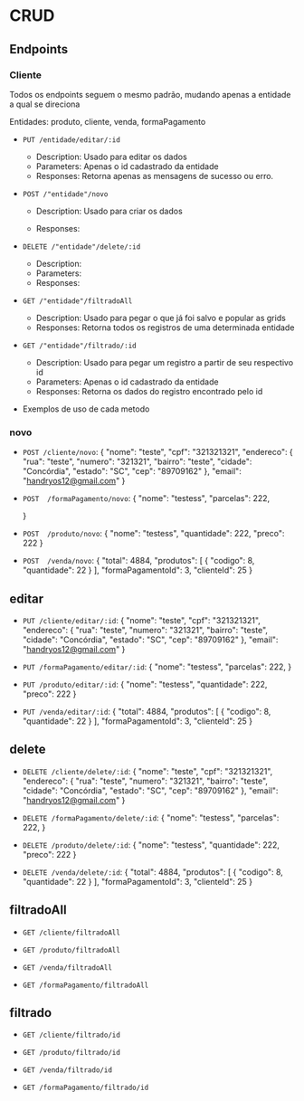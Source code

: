 # CRUD

## Endpoints

### Cliente

Todos os endpoints seguem o mesmo padrão, mudando apenas a entidade a qual se direciona

Entidades: produto, cliente, venda, formaPagamento

- `PUT /entidade/editar/:id`

  - Description: Usado para editar os dados
  - Parameters: Apenas o id cadastrado da entidade
  - Responses: Retorna apenas as mensagens de sucesso ou erro.

- `POST /"entidade"/novo`

  - Description: Usado para criar os dados

  - Responses:

- `DELETE /"entidade"/delete/:id`

  - Description:
  - Parameters:
  - Responses:

- `GET /"entidade"/filtradoAll`

  - Description: Usado para pegar o que já foi salvo e popular as grids
  - Responses: Retorna todos os registros de uma determinada entidade

- `GET /"entidade"/filtrado/:id`

  - Description: Usado para pegar um registro a partir de seu respectivo id
  - Parameters: Apenas o id cadastrado da entidade
  - Responses: Retorna os dados do registro encontrado pelo id

- Exemplos de uso de cada metodo

### novo

- `POST /cliente/novo`:
  {
  "nome": "teste",
  "cpf": "321321321",
  "endereco": {
  "rua": "teste",
  "numero": "321321",
  "bairro": "teste",
  "cidade": "Concórdia",
  "estado": "SC",
  "cep": "89709162"
  },
  "email": "handryos12@gmail.com"
  }
- `POST  /formaPagamento/novo`:
  {
  "nome": "testess",
  "parcelas": 222,

  }

- `POST  /produto/novo`:
  {
  "nome": "testess",
  "quantidade": 222,
  "preco": 222
  }

- `POST  /venda/novo`:
  {
  "total": 4884,
  "produtos": [
  {
  "codigo": 8,
  "quantidade": 22
  }
  ],
  "formaPagamentoId": 3,
  "clienteId": 25
  }

## editar

- `PUT /cliente/editar/:id`:
  {
  "nome": "teste",
  "cpf": "321321321",
  "endereco": {
  "rua": "teste",
  "numero": "321321",
  "bairro": "teste",
  "cidade": "Concórdia",
  "estado": "SC",
  "cep": "89709162"
  },
  "email": "handryos12@gmail.com"
  }
- `PUT /formaPagamento/editar/:id`:
  {
  "nome": "testess",
  "parcelas": 222,
  }
- `PUT /produto/editar/:id`:
  {
  "nome": "testess",
  "quantidade": 222,
  "preco": 222
  }

- `PUT /venda/editar/:id`:
  {
  "total": 4884,
  "produtos": [
  {
  "codigo": 8,
  "quantidade": 22
  }
  ],
  "formaPagamentoId": 3,
  "clienteId": 25
  }

## delete

- `DELETE /cliente/delete/:id`:
  {
  "nome": "teste",
  "cpf": "321321321",
  "endereco": {
  "rua": "teste",
  "numero": "321321",
  "bairro": "teste",
  "cidade": "Concórdia",
  "estado": "SC",
  "cep": "89709162"
  },
  "email": "handryos12@gmail.com"
  }
- `DELETE /formaPagamento/delete/:id`:
  {
  "nome": "testess",
  "parcelas": 222,
  }
- `DELETE /produto/delete/:id`:
  {
  "nome": "testess",
  "quantidade": 222,
  "preco": 222
  }

- `DELETE /venda/delete/:id`:
  {
  "total": 4884,
  "produtos": [
  {
  "codigo": 8,
  "quantidade": 22
  }
  ],
  "formaPagamentoId": 3,
  "clienteId": 25
  }

## filtradoAll

- `GET /cliente/filtradoAll`

- `GET /produto/filtradoAll`

- `GET /venda/filtradoAll`

- `GET /formaPagamento/filtradoAll`

## filtrado

- `GET /cliente/filtrado/id`

- `GET /produto/filtrado/id`

- `GET /venda/filtrado/id`

- `GET /formaPagamento/filtrado/id`

